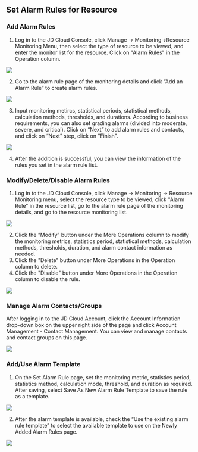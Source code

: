 ## Set Alarm Rules for Resource
### Add Alarm Rules
1. Log in to the JD Cloud Console, click Manage -> Monitoring->Resource Monitoring Menu, then select the type of resource to be viewed, and enter the monitor list for the resource. Click on "Alarm Rules" in the Operation column.
 
![](https://raw.githubusercontent.com/jdcloudcom/en/Monitoring/image/Cloud-Monitor/Introduction/Operation-Guide/resource-monitoring/resource-01.png)
   
2. Go to the alarm rule page of the monitoring details and click “Add an Alarm Rule” to create alarm rules.

![](https://raw.githubusercontent.com/jdcloudcom/en/Monitoring/image/Cloud-Monitor/Introduction/Operation-Guide/resource-monitoring/resource-02.png)

3. Input monitoring metircs, statistical periods, statistical methods, calculation methods, thresholds, and durations. According to business requirements, you can also set grading alarms (divided into moderate, severe, and critical). Click on “Next” to add alarm rules and contacts, and click on “Next” step, click on "Finish". 

![](https://raw.githubusercontent.com/jdcloudcom/en/Monitoring/image/Cloud-Monitor/Introduction/Operation-Guide/resource-monitoring/resource-03.png)

4. After the addition is successful, you can view the information of the rules you set in the alarm rule list. 

### Modify/Delete/Disable Alarm Rules
1. Log in to the JD Cloud Console, click Manage -> Monitoring -> Resource Monitoring menu, select the resource type to be viewed, click "Alarm Rule" in the resource list, go to the alarm rule page of the monitoring details, and go to the resource monitoring list.

![](https://raw.githubusercontent.com/jdcloudcom/en/Monitoring/image/Cloud-Monitor/Introduction/Operation-Guide/resource-monitoring/resource-04.png)

2. Click the “Modify” button under the More Operations column to modify the monitoring metrics, statistics period, statistical methods, calculation methods, thresholds, duration, and alarm contact information as needed.
3. Click the "Delete" button under More Operations in the Operation column to delete.
4. Click the "Disable" button under More Operations in the Operation column to disable the rule.

![](https://raw.githubusercontent.com/jdcloudcom/en/Monitoring/image/Cloud-Monitor/Introduction/Operation-Guide/resource-monitoring/resource-05.png)

### Manage Alarm Contacts/Groups
After logging in to the JD Cloud Account, click the Account Information drop-down box on the upper right side of the page and click Account Management - Contact Management. You can view and manage contacts and contact groups on this page.

![](https://github.com/jdcloudcom/en/blob/Monitoring/image/Cloud-Monitor/getting-started/getting-practices-07.png)

### Add/Use Alarm Template
1. On the Set Alarm Rule page, set the monitoring metric, statistics period, statistics method, calculation mode, threshold, and duration as required. After saving, select Save As New Alarm Rule Template to save the rule as a template.

![](https://raw.githubusercontent.com/jdcloudcom/en/Monitoring/image/Cloud-Monitor/Introduction/Operation-Guide/resource-monitoring/resource-06.png)

2. After the alarm template is available, check the “Use the existing alarm rule template” to select the available template to use on the Newly Added Alarm Rules page.
 
![](https://raw.githubusercontent.com/jdcloudcom/en/Monitoring/image/Cloud-Monitor/Introduction/Operation-Guide/resource-monitoring/resource-07.png)
